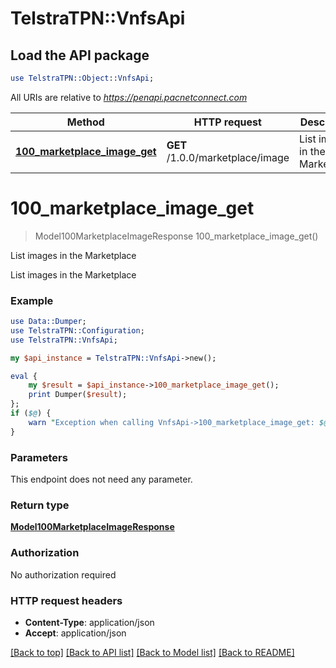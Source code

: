 # TelstraTPN::VnfsApi

## Load the API package
```perl
use TelstraTPN::Object::VnfsApi;
```

All URIs are relative to *https://penapi.pacnetconnect.com*

Method | HTTP request | Description
------------- | ------------- | -------------
[**100_marketplace_image_get**](VnfsApi.md#100_marketplace_image_get) | **GET** /1.0.0/marketplace/image | List images in the Marketplace


# **100_marketplace_image_get**
> Model100MarketplaceImageResponse 100_marketplace_image_get()

List images in the Marketplace

List images in the Marketplace

### Example 
```perl
use Data::Dumper;
use TelstraTPN::Configuration;
use TelstraTPN::VnfsApi;

my $api_instance = TelstraTPN::VnfsApi->new();

eval { 
    my $result = $api_instance->100_marketplace_image_get();
    print Dumper($result);
};
if ($@) {
    warn "Exception when calling VnfsApi->100_marketplace_image_get: $@\n";
}
```

### Parameters
This endpoint does not need any parameter.

### Return type

[**Model100MarketplaceImageResponse**](Model100MarketplaceImageResponse.md)

### Authorization

No authorization required

### HTTP request headers

 - **Content-Type**: application/json
 - **Accept**: application/json

[[Back to top]](#) [[Back to API list]](../README.md#documentation-for-api-endpoints) [[Back to Model list]](../README.md#documentation-for-models) [[Back to README]](../README.md)

